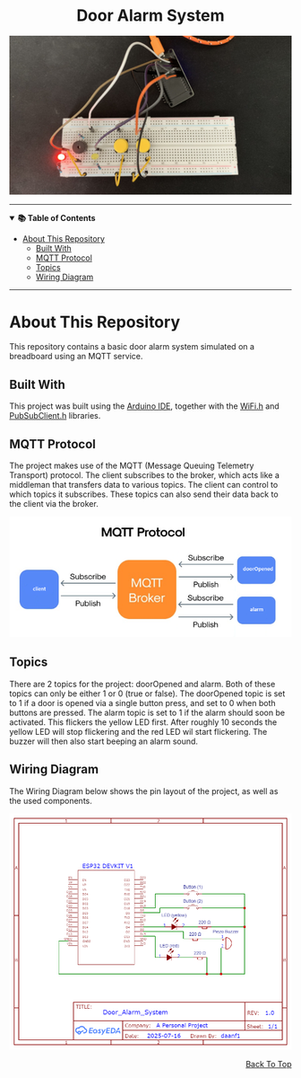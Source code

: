 <!-- Navigable Item -->
<a id="readme-top"></a>

<!-- General Information -->
<div align="center">
  <h1 align="center">Door Alarm System</h1>
  <img width="600" src="https://github.com/DaanF1/Door_Alarm_System/blob/main/Images/Breadboard_Setup.jpeg"/>
</div>

<!-- Divider -->
___

<!-- Table Of Contents -->
<details open>
 <summary><strong>📚 Table of Contents</strong></summary>
  
- [About This Repository](#about-this-repository)<br>
   - [Built With](#built-with)<br>
   - [MQTT Protocol](#mqtt-protocol)<br>
   - [Topics](#topics)<br>
   - [Wiring Diagram](#wiring-diagram)<br>
</details>

<!-- Divider -->
___

<!-- About This Repository -->
# About This Repository
This repository contains a basic door alarm system simulated on a breadboard using an MQTT service.

<!-- Built With -->
## Built With
This project was built using the [Arduino IDE](https://www.arduino.cc/en/software/), together with the [WiFi.h](https://github.com/arduino-libraries/WiFi/tree/master) and [PubSubClient.h](https://github.com/knolleary/pubsubclient) libraries.

<!-- Details -->
## MQTT Protocol
The project makes use of the MQTT (Message Queuing Telemetry Transport) protocol. The client subscribes to the broker, which acts like a middleman that transfers data to various topics. The client can control to which topics it subscribes. These topics can also send their data back to the client via the broker.
<div align="center">
    <img width="700" src="https://github.com/DaanF1/Door_Alarm_System/blob/main/Images/MQTT_Architecture.png"/>
</div>

## Topics
There are 2 topics for the project: doorOpened and alarm. Both of these topics can only be either 1 or 0 (true or false). The doorOpened topic is set to 1 if a door is opened via a single button press, and set to 0 when both buttons are pressed. The alarm topic is set to 1 if the alarm should soon be activated. This flickers the yellow LED first. After roughly 10 seconds the yellow LED will stop flickering and the red LED wil start flickering. The buzzer will then also start beeping an alarm sound.

## Wiring Diagram
The Wiring Diagram below shows the pin layout of the project, as well as the used components.
<div align="center">
    <img width="700" src="https://github.com/DaanF1/Door_Alarm_System/blob/main/Images/Schematic_Door_Alarm_System.png"/>
</div>

<!-- Back To Top -->
<p align="right"><a href="#readme-top">Back To Top</a></p>
